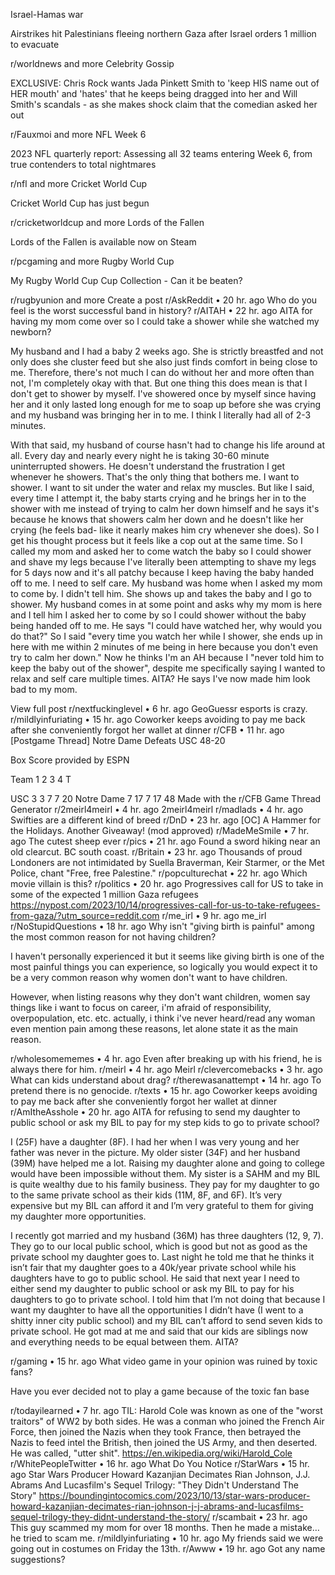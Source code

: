 Israel-Hamas war

Airstrikes hit Palestinians fleeing northern Gaza after Israel orders 1 million to evacuate

r/worldnews
and more
Celebrity Gossip

EXCLUSIVE: Chris Rock wants Jada Pinkett Smith to 'keep HIS name out of HER mouth' and 'hates' that he keeps being dragged into her and Will Smith's scandals - as she makes shock claim that the comedian asked her out

r/Fauxmoi
and more
NFL Week 6

2023 NFL quarterly report: Assessing all 32 teams entering Week 6, from true contenders to total nightmares

r/nfl
and more
Cricket World Cup

Cricket World Cup has just begun

r/cricketworldcup
and more
Lords of the Fallen

Lords of the Fallen is available now on Steam

r/pcgaming
and more
Rugby World Cup

My Rugby World Cup Cup Collection - Can it be beaten?

r/rugbyunion
and more
Create a post
r/AskReddit
•
20 hr. ago
Who do you feel is the worst successful band in history?
r/AITAH
•
22 hr. ago
AITA for having my mom come over so I could take a shower while she watched my newborn?

My husband and I had a baby 2 weeks ago. She is strictly breastfed and not only does she cluster feed but she also just finds comfort in being close to me. Therefore, there's not much I can do without her and more often than not, I'm completely okay with that. But one thing this does mean is that I don't get to shower by myself. I've showered once by myself since having her and it only lasted long enough for me to soap up before she was crying and my husband was bringing her in to me. I think I literally had all of 2-3 minutes.

With that said, my husband of course hasn't had to change his life around at all. Every day and nearly every night he is taking 30-60 minute uninterrupted showers. He doesn't understand the frustration I get whenever he showers. That's the only thing that bothers me. I want to shower. I want to sit under the water and relax my muscles. But like I said, every time I attempt it, the baby starts crying and he brings her in to the shower with me instead of trying to calm her down himself and he says it's because he knows that showers calm her down and he doesn't like her crying (he feels bad- like it nearly makes him cry whenever she does). So I get his thought process but it feels like a cop out at the same time. So I called my mom and asked her to come watch the baby so I could shower and shave my legs because I've literally been attempting to shave my legs for 5 days now and it's all patchy because I keep having the baby handed off to me. I need to self care. My husband was home when I asked my mom to come by. I didn't tell him. She shows up and takes the baby and I go to shower. My husband comes in at some point and asks why my mom is here and I tell him I asked her to come by so I could shower without the baby being handed off to me. He says "I could have watched her, why would you do that?" So I said "every time you watch her while I shower, she ends up in here with me within 2 minutes of me being in here because you don't even try to calm her down." Now he thinks I'm an AH because I "never told him to keep the baby out of the shower", despite me specifically saying I wanted to relax and self care multiple times. AITA? He says I've now made him look bad to my mom.

View full post
r/nextfuckinglevel
•
6 hr. ago
GeoGuessr esports is crazy.
r/mildlyinfuriating
•
15 hr. ago
Coworker keeps avoiding to pay me back after she conveniently forgot her wallet at dinner
r/CFB
•
11 hr. ago
[Postgame Thread] Notre Dame Defeats USC 48-20

Box Score provided by ESPN

Team	1	2	3	4	T

USC	3	3	7	7	20
Notre Dame	7	17	7	17	48
Made with the r/CFB Game Thread Generator
r/2meirl4meirl
•
4 hr. ago
2meirl4meirl
r/madlads
•
4 hr. ago
Swifties are a different kind of breed
r/DnD
•
23 hr. ago
[OC] A Hammer for the Holidays. Another Giveaway! (mod approved)
r/MadeMeSmile
•
7 hr. ago
The cutest sheep ever
r/pics
•
21 hr. ago
Found a sword hiking near an old clearcut. BC south coast.
r/Britain
•
23 hr. ago
Thousands of proud Londoners are not intimidated by Suella Braverman, Keir Starmer, or the Met Police, chant "Free, free Palestine."
r/popculturechat
•
22 hr. ago
Which movie villain is this?
r/politics
•
20 hr. ago
Progressives call for US to take in some of the expected 1 million Gaza refugees
https://nypost.com/2023/10/14/progressives-call-for-us-to-take-refugees-from-gaza/?utm_source=reddit.com
r/me_irl
•
9 hr. ago
me_irl
r/NoStupidQuestions
•
18 hr. ago
Why isn't "giving birth is painful" among the most common reason for not having children?

I haven't personally experienced it but it seems like giving birth is one of the most painful things you can experience, so logically you would expect it to be a very common reason why women don't want to have children.

However, when listing reasons why they don't want children, women say things like i want to focus on career, i'm afraid of responsibility, overpopulation, etc. etc. actually, i think i've never heard/read any woman even mention pain among these reasons, let alone state it as the main reason.

r/wholesomememes
•
4 hr. ago
Even after breaking up with his friend, he is always there for him.
r/meirl
•
4 hr. ago
Meirl
r/clevercomebacks
•
3 hr. ago
What can kids understand about drag?
r/therewasanattempt
•
14 hr. ago
To pretend there is no genocide.
r/texts
•
15 hr. ago
Coworker keeps avoiding to pay me back after she conveniently forgot her wallet at dinner
r/AmItheAsshole
•
20 hr. ago
AITA for refusing to send my daughter to public school or ask my BIL to pay for my step kids to go to private school?

I (25F) have a daughter (8F). I had her when I was very young and her father was never in the picture. My older sister (34F) and her husband (39M) have helped me a lot. Raising my daughter alone and going to college would have been impossible without them. My sister is a SAHM and my BIL is quite wealthy due to his family business. They pay for my daughter to go to the same private school as their kids (11M, 8F, and 6F). It’s very expensive but my BIL can afford it and I’m very grateful to them for giving my daughter more opportunities.

I recently got married and my husband (36M) has three daughters (12, 9, 7). They go to our local public school, which is good but not as good as the private school my daughter goes to. Last night he told me that he thinks it isn’t fair that my daughter goes to a 40k/year private school while his daughters have to go to public school. He said that next year I need to either send my daughter to public school or ask my BIL to pay for his daughters to go to private school. I told him that I’m not doing that because I want my daughter to have all the opportunities I didn’t have (I went to a shitty inner city public school) and my BIL can’t afford to send seven kids to private school. He got mad at me and said that our kids are siblings now and everything needs to be equal between them. AITA?

r/gaming
•
15 hr. ago
What video game in your opinion was ruined by toxic fans?

Have you ever decided not to play a game because of the toxic fan base

r/todayilearned
•
7 hr. ago
TIL: Harold Cole was known as one of the "worst traitors" of WW2 by both sides. He was a conman who joined the French Air Force, then joined the Nazis when they took France, then betrayed the Nazis to feed intel the British, then joined the US Army, and then deserted. He was called, "utter shit".
https://en.wikipedia.org/wiki/Harold_Cole
r/WhitePeopleTwitter
•
16 hr. ago
What Do You Notice
r/StarWars
•
15 hr. ago
Star Wars Producer Howard Kazanjian Decimates Rian Johnson, J.J. Abrams And Lucasfilm's Sequel Trilogy: "They Didn't Understand The Story"
https://boundingintocomics.com/2023/10/13/star-wars-producer-howard-kazanjian-decimates-rian-johnson-j-j-abrams-and-lucasfilms-sequel-trilogy-they-didnt-understand-the-story/
r/scambait
•
23 hr. ago
This guy scammed my mom for over 18 months. Then he made a mistake… he tried to scam me.
r/mildlyinfuriating
•
10 hr. ago
My friends said we were going out in costumes on Friday the 13th.
r/Awww
•
19 hr. ago
Got any name suggestions?
 
